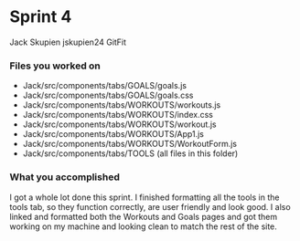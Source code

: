 # Sprint 4
Jack Skupien
jskupien24
GitFit

### Files you worked on
- Jack/src/components/tabs/GOALS/goals.js
- Jack/src/components/tabs/GOALS/goals.css
- Jack/src/components/tabs/WORKOUTS/workouts.js
- Jack/src/components/tabs/WORKOUTS/index.css
- Jack/src/components/tabs/WORKOUTS/workout.js
- Jack/src/components/tabs/WORKOUTS/App1.js
- Jack/src/components/tabs/WORKOUTS/WorkoutForm.js
- Jack/src/components/tabs/TOOLS (all files in this folder)

### What you accomplished
I got a whole lot done this sprint. I finished formatting all the tools in the tools tab, so they function correctly, are user friendly and look good. I also linked and formatted both the Workouts and Goals pages and got them working on my machine and looking clean to match the rest of the site.